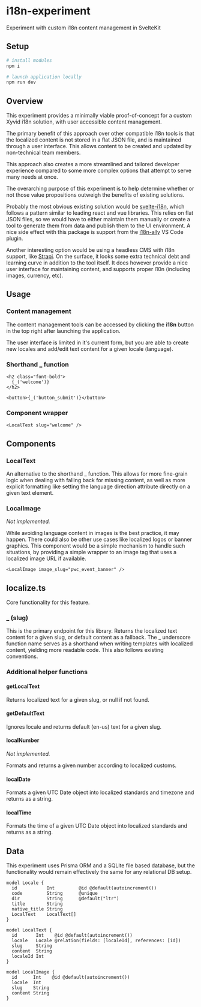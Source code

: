 # i18n-experiment
Experiment with custom i18n content management in SvelteKit

## Setup
```bash
# install modules 
npm i

# launch application locally
npm run dev
```

## Overview
This experiment provides a minimally viable proof-of-concept for a custom Xyvid i18n solution, with user accessible content management. 

The primary benefit of this approach over other compatible i18n tools is that the localized content is not stored in a flat JSON file, and is maintained through a user interface. This allows content to be created and updated by non-technical team members. 

This approach also creates a more streamlined and tailored developer experience compared to some more complex options that attempt to serve many needs at once. 

The overarching purpose of this experiment is to help determine whether or not those value propositions outweigh the benefits of existing solutions.

Probably the most obvious existing solution would be [svelte-i18n](https://github.com/kaisermann/svelte-i18n), which follows a pattern similar to leading react and vue libraries. This relies on flat JSON files, so we would have to either maintain them manually or create a tool to generate them from data and publish them to the UI environment. A nice side effect with this package is support from the [i18n-ally](https://github.com/lokalise/i18n-ally) VS Code plugin.

Another interesting option would be using a headless CMS with i18n support, like [Strapi](https://strapi.io/blog/building-applications-for-an-international-audience-using-strapi-i18n-plugin). On the surface, it looks some extra technical debt and learning curve in addition to the tool itself. It does however provide a nice user interface for maintaining content, and supports proper l10n (including images, currency, etc).

## Usage
### Content management
The content management tools can be accessed by clicking the __i18n__ button in the top right after launching the application. 

The user interface is limited in it's current form, but you are able to create new locales and add/edit text content for a given locale (language).

### Shorthand _ function
```
<h2 class="font-bold">
  {_('welcome')}
</h2>

<button>{_('button_submit')}</button>
```

### Component wrapper
```
<LocalText slug="welcome" />
```

## Components 
### LocalText
An alternative to the shorthand _ function. This allows for more fine-grain logic when dealing with falling back for missing content, as well as more explicit formatting like setting the language direction attribute directly on a given text element. 

### LocalImage
*Not implemented.*

While avoiding language content in images is the best practice, it may happen. There could also be other use cases like localized logos or banner graphics.
This component would be a simple mechanism to handle such situations, by providing a simple wrapper to an image tag that uses a localized image URL if available.

```
<LocalImage image_slug="pwc_event_banner" />
```

## localize.ts
Core functionality for this feature. 

### _ (slug)
This is the primary endpoint for this library. 
Returns the localized text content for a given slug, or default content as a fallback.
The _ underscore function name serves as a shorthand when writing templates with localized content, yielding more readable code. This also follows existing conventions.

### Additional helper functions
#### getLocalText
Returns localized text for a given slug, or null if not found.

#### getDefaultText
Ignores locale and returns default (en-us) text for a given slug.

#### localNumber
*Not implemented.*

Formats and returns a given number according to localized customs. 

#### localDate
Formats a given UTC Date object into localized standards and timezone and returns as a string.

#### localTime
Formats the time of a given UTC Date object into localized standards and returns as a string.

## Data
This experiment uses Prisma ORM and a SQLite file based database, but the functionality would remain effectively the same for any relational DB setup. 

```
model Locale {
  id           Int         @id @default(autoincrement())
  code         String      @unique
  dir          String      @default("ltr")
  title        String
  native_title String
  LocalText    LocalText[]
}

model LocalText {
  id       Int    @id @default(autoincrement())
  locale   Locale @relation(fields: [localeId], references: [id])
  slug     String
  content  String
  localeId Int
}

model LocalImage {
  id      Int    @id @default(autoincrement())
  locale  Int
  slug    String
  content String
}
```
